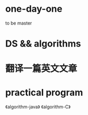 # one-day-one
to be master

# DS && algorithms
# 翻译一篇英文文章
# practical program

《algorithm-java》
《algorithm-C》
